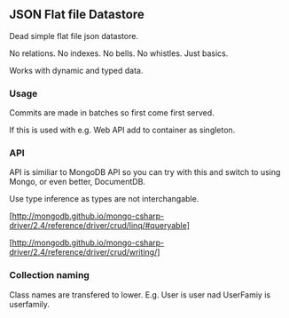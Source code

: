 JSON Flat file Datastore
----------------------------------

Dead simple flat file json datastore.

No relations. No indexes. No bells. No whistles. Just basics.

Works with dynamic and typed data.

### Usage

Commits are made in batches so first come first served.

If this is used with e.g. Web API add to container as singleton.

### API

API is similiar to MongoDB API so you can try with this and switch to using Mongo, or even better, DocumentDB.

Use type inference as types are not interchangable.

[http://mongodb.github.io/mongo-csharp-driver/2.4/reference/driver/crud/linq/#queryable]

[http://mongodb.github.io/mongo-csharp-driver/2.4/reference/driver/crud/writing/]

### Collection naming

Class names are transfered to lower. E.g. User is user nad UserFamiy is userfamily.